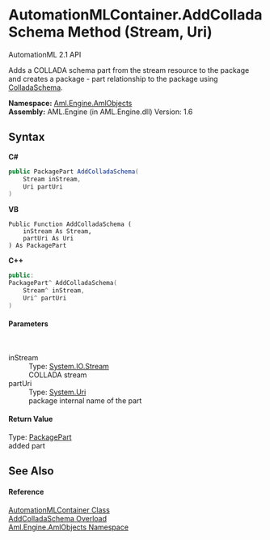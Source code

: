 # AutomationMLContainer.AddColladaSchema Method (Stream, Uri)
AutomationML 2.1 API 

Adds a COLLADA schema part from the stream resource to the package and creates a package - part relationship to the package using <a href="F_Aml_Engine_AmlObjects_AutomationMLContainer_RelationshipType_ColladaSchema">ColladaSchema</a>.

**Namespace:**&nbsp;<a href="N_Aml_Engine_AmlObjects">Aml.Engine.AmlObjects</a><br />**Assembly:**&nbsp;AML.Engine (in AML.Engine.dll) Version: 1.6

## Syntax

**C#**<br />
``` C#
public PackagePart AddColladaSchema(
	Stream inStream,
	Uri partUri
)
```

**VB**<br />
``` VB
Public Function AddColladaSchema ( 
	inStream As Stream,
	partUri As Uri
) As PackagePart
```

**C++**<br />
``` C++
public:
PackagePart^ AddColladaSchema(
	Stream^ inStream, 
	Uri^ partUri
)
```


#### Parameters
&nbsp;<dl><dt>inStream</dt><dd>Type: <a href="https://docs.microsoft.com/dotnet/api/system.io.stream" target="_parent" rel="noopener noreferrer">System.IO.Stream</a><br />COLLADA stream</dd><dt>partUri</dt><dd>Type: <a href="https://docs.microsoft.com/dotnet/api/system.uri" target="_parent" rel="noopener noreferrer">System.Uri</a><br />package internal name of the part</dd></dl>

#### Return Value
Type: <a href="https://docs.microsoft.com/dotnet/api/system.io.packaging.packagepart" target="_parent" rel="noopener noreferrer">PackagePart</a><br />added part

## See Also


#### Reference
<a href="T_Aml_Engine_AmlObjects_AutomationMLContainer">AutomationMLContainer Class</a><br /><a href="Overload_Aml_Engine_AmlObjects_AutomationMLContainer_AddColladaSchema">AddColladaSchema Overload</a><br /><a href="N_Aml_Engine_AmlObjects">Aml.Engine.AmlObjects Namespace</a><br />